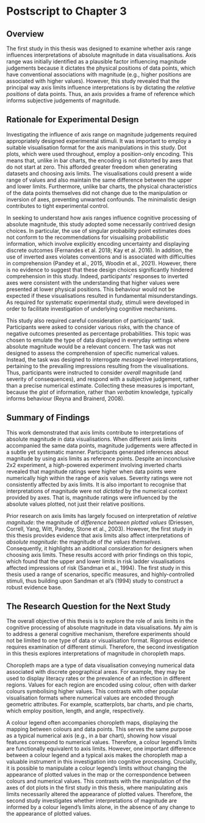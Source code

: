 # Postscript to Chapter 3

## Overview

The first study in this thesis was designed to examine whether axis range influences interpretations of absolute magnitude in data visualisations. Axis range was initially identified as a plausible factor influencing magnitude judgements because it dictates the physical positions of data points, which have conventional associations with magnitude (e.g., higher positions are associated with higher values). However, this study revealed that the principal way axis limits influence interpretations is by dictating the *relative positions* of data points. Thus, an axis provides a frame of reference which informs subjective judgements of magnitude.

## Rationale for Experimental Design

Investigating the influence of axis range on magnitude judgements required appropriately designed experimental stimuli. It was important to employ a suitable visualisation format for the axis manipulations in this study. Dot plots, which were used throughout, employ a position-only encoding. This means that, unlike in bar charts, the encoding is not distorted by axes that do not start at zero. This afforded greater freedom when generating datasets and choosing axis limits. The visualisations could present a wide range of values and also maintain the same difference between the upper and lower limits. Furthermore, unlike bar charts, the physical characteristics of the data points themselves did not change due to the manipulation or inversion of axes, preventing unwanted confounds. The minimalistic design contributes to tight experimental control.

In seeking to understand how axis ranges influence cognitive processing of absolute magnitude, this study adopted some necessarily contrived design choices. In particular, the use of singular probability point estimates does not conform to the recommendations for visualising probabilistic information, which involve explicitly encoding uncertainty and displaying discrete outcomes (Fernandes et al. 2018; Kay et al. 2016). In addition, the use of inverted axes violates conventions and is associated with difficulties in comprehension (Pandey et al., 2015, Woodin et al., 2021). However, there is no evidence to suggest that these design choices significantly hindered comprehension in this study. Indeed, participants’ responses to inverted axes were consistent with the understanding that higher values were presented at lower physical positions. This behaviour would not be expected if these visualisations resulted in fundamental misunderstandings. As required for systematic experimental study, stimuli were developed in order to facilitate investigation of underlying cognitive mechanisms.

This study also required careful consideration of participants’ task. Participants were asked to consider various risks, with the chance of negative outcomes presented as percentage probabilities. This topic was chosen to emulate the type of data displayed in everyday settings where absolute magnitude would be a relevant concern. The task was not designed to assess the comprehension of specific numerical values. Instead, the task was designed to interrogate *message*-level interpretations, pertaining to the prevailing impressions resulting from the visualisations. Thus, participants were instructed to consider *overall* magnitude (and severity of consequences), and respond with a subjective judgement, rather than a precise numerical estimate. Collecting these measures is important, because the *gist* of information, rather than *verbatim* knowledge, typically informs behaviour (Reyna and Brainerd, 2008).

## Summary of Findings

This work demonstrated that axis limits contribute to interpretations of absolute magnitude in data visualisations. When different axis limits accompanied the same data points, magnitude judgements were affected in a subtle yet systematic manner. Participants generated inferences about magnitude by using axis limits as reference points. Despite an inconclusive 2x2 experiment, a high-powered experiment involving inverted charts revealed that magnitude ratings were higher when data points were numerically high within the range of axis values. Severity ratings were not consistently affected by axis limits. It is also important to recognise that interpretations of magnitude were not *dictated* by the numerical context provided by axes. That is, magnitude ratings were influenced by the absolute values plotted, not just their relative positions.

Prior research on axis limits has largely focused on interpretation of *relative magnitude*: the magnitude of *difference between plotted values* (Driessen, Correll, Yang, Witt, Pandey, Stone et al., 2003). However, the first study in this thesis provides evidence that axis limits also affect interpretations of *absolute magnitude*: the magnitude of *the values themselves*. Consequently, it highlights an additional consideration for designers when choosing axis limits. These results accord with prior findings on this topic, which found that the upper and lower limits in risk ladder visualisations affected impressions of risk (Sandman et al., 1994). The first study in this thesis used a range of scenarios, specific measures, and highly-controlled stimuli, thus building upon Sandman et al’s (1994) study to construct a robust evidence base.

## The Research Question for the Next Study

The overall objective of this thesis is to explore the role of axis limits in the cognitive processing of absolute magnitude in data visualisations. My aim is to address a general cognitive mechanism, therefore experiments should not be limited to one type of data or visualisation format. Rigorous evidence requires examination of different stimuli. Therefore, the second investigation in this thesis explores interpretations of magnitude in choropleth maps.

Choropleth maps are a type of data visualisation conveying numerical data associated with discrete geographical areas. For example, they may be used to display literacy rates or the prevalence of an infection in different regions. Values for each region are encoded using colour, often with darker colours symbolising higher values. This contrasts with other popular visualisation formats where numerical values are encoded through geometric attributes. For example, scatterplots, bar charts, and pie charts, which employ position, length, and angle, respectively. 

A colour legend often accompanies choropleth maps, displaying the mapping between colours and data points. This serves the same purpose as a typical numerical axis (e.g., in a bar chart), showing how visual features correspond to numerical values. Therefore, a colour legend’s limits are functionally equivalent to axis limits. However, one important difference between a colour legend and a typical axis makes the choropleth map a valuable instrument in this investigation into cognitive processing. Crucially, it is possible to manipulate a colour legend’s limits without changing the appearance of plotted values in the map or the correspondence between colours and numerical values. This contrasts with the manipulation of the axes of dot plots in the first study in this thesis, where manipulating axis limits necessarily altered the appearance of plotted values. Therefore, the second study investigates whether interpretations of magnitude are informed by a colour legend’s limits alone, in the absence of any change to the appearance of plotted values.